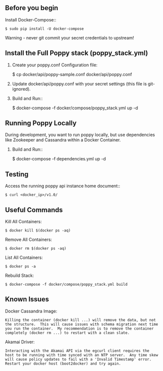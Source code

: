 Before you begin
----------------

Install Docker-Compose::

    $ sudo pip install -U docker-compose

Warning - never git commit your secret credentials to upstream!


Install the Full Poppy stack (poppy_stack.yml)
---------------------------------------------

1. Create your poppy.conf Configuration file:

    $ cp docker/api/poppy-sample.conf docker/api/poppy.conf

2. Update docker/api/poppy.conf with your secret settings (this file is git-ignored).

3. Build and Run::

    $ docker-compose -f docker/compose/poppy_stack.yml up -d


Running Poppy Locally
-------------------------------------------

During development, you want to run poppy locally, but use dependencies like Zookeeper and Cassandra within a Docker Container.

1. Build and Run::

    $ docker-compose -f dependencies.yml up -d


Testing
--------

Access the running poppy api instance home document::

    $ curl <docker_ip>/v1.0/


Useful Commands
---------------

Kill All Containers:

    $ docker kill $(docker ps -aq)

Remove All Containers:

    $ docker rm $(docker ps -aq)

List All Containers:

    $ docker ps -a

Rebuild Stack:

    $ docker-compose -f docker/compose/poppy_stack.yml build


Known Issues
------------

Docker Cassandra Image: 
    
    Killing the container (docker kill ...) will remove the data, but not the structure.  This will cause issues with schema migration next time you run the container.  My recommendation is to remove the container completely (docker rm ...) to restart with a clean slate.

Akamai Driver:

    Interacting with the Akamai API via the egcurl client requires the host to be running with time synced with an NTP server.  Any time skew will cause policy updates to fail with a 'Invalid Timestamp' error.  Restart your docker host (boot2docker) and try again.

